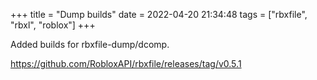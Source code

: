 +++
title = "Dump builds"
date = 2022-04-20 21:34:48
tags = ["rbxfile", "rbxl", "roblox"]
+++

Added builds for rbxfile-dump/dcomp.

https://github.com/RobloxAPI/rbxfile/releases/tag/v0.5.1

